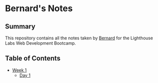 # Bernard's Notes

## Summary

This repository contains all the notes taken by [Bernard](https://github.com/bernard9) for the Lighthouse Labs Web Development Bootcamp.

## Table of Contents

* [Week 1](/Week_1)
  * [Day 1](/Week_1/Day_1)

